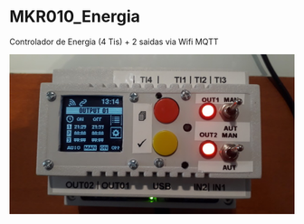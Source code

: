 # MKR010_Energia
Controlador de Energia (4 Tis) + 2 saidas via Wifi MQTT


![devices](https://github.com/samtd/MKR010_Energia/blob/master/Hardware/Foto.jpg)
